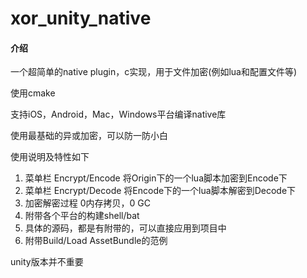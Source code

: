 # xor_unity_native

#### 介绍
一个超简单的native plugin，c实现，用于文件加密(例如lua和配置文件等)

使用cmake

支持iOS，Android，Mac，Windows平台编译native库

使用最基础的异或加密，可以防一防小白

使用说明及特性如下

1. 菜单栏 Encrypt/Encode 将Origin下的一个lua脚本加密到Encode下
2. 菜单栏 Encrypt/Decode 将Encode下的一个lua脚本解密到Decode下
3. 加密解密过程 0内存拷贝，0 GC
4. 附带各个平台的构建shell/bat
5. 具体的源码，都是有附带的，可以直接应用到项目中
6. 附带Build/Load AssetBundle的范例

unity版本并不重要
